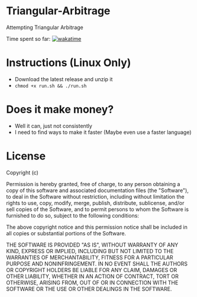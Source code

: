 # Triangular-Arbitrage
Attempting Triangular Arbitrage

Time spent so far: 
[![wakatime](https://wakatime.com/badge/github/LegitCamper/Triangular-Arbitrage.svg)](https://wakatime.com/badge/github/LegitCamper/Triangular-Arbitrage)

# Instructions (Linux Only)
- Download the latest release and unzip it
- `chmod +x run.sh && ./run.sh`

# Does it make money?
- Well it can, just not consistently
- I need to find ways to make it faster (Maybe even use a faster language)

# License

Copyright (c) <year> <copyright holders>

Permission is hereby granted, free of charge, to any person obtaining a copy
of this software and associated documentation files (the "Software"), to deal
in the Software without restriction, including without limitation the rights
to use, copy, modify, merge, publish, distribute, sublicense, and/or sell
copies of the Software, and to permit persons to whom the Software is
furnished to do so, subject to the following conditions:

The above copyright notice and this permission notice shall be included in all
copies or substantial portions of the Software.

THE SOFTWARE IS PROVIDED "AS IS", WITHOUT WARRANTY OF ANY KIND, EXPRESS OR
IMPLIED, INCLUDING BUT NOT LIMITED TO THE WARRANTIES OF MERCHANTABILITY,
FITNESS FOR A PARTICULAR PURPOSE AND NONINFRINGEMENT. IN NO EVENT SHALL THE
AUTHORS OR COPYRIGHT HOLDERS BE LIABLE FOR ANY CLAIM, DAMAGES OR OTHER
LIABILITY, WHETHER IN AN ACTION OF CONTRACT, TORT OR OTHERWISE, ARISING FROM,
OUT OF OR IN CONNECTION WITH THE SOFTWARE OR THE USE OR OTHER DEALINGS IN THE
SOFTWARE.
